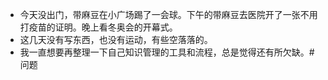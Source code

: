 - 今天没出门，带麻豆在小广场踢了一会球。下午的带麻豆去医院开了一张不用打疫苗的证明。晚上看冬奥会的开幕式。
- 这几天没有写东西，也没有运动，有些空落落的。
- 我一直想要再整理一下自己知识管理的工具和流程，总是觉得还有所欠缺。#问题
